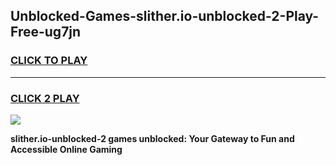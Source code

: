 
## Unblocked-Games-slither.io-unblocked-2-Play-Free-ug7jn
<h3>
<a href="https://premium76.site?title=slither.io-unblocked-2&ref=23A">CLICK TO PLAY</a></h3>
<hr>

<h3>
<a href="https://premium76.site?title=slither.io-unblocked-2&ref=23A">CLICK 2 PLAY</a>
  
</h3>

<a href="https://premium76.site?title=slither.io-unblocked-2&ref=23A"><img src="https://clearcache.store/games.png"></a>


**slither.io-unblocked-2 games unblocked: Your Gateway to Fun and Accessible Online Gaming**
